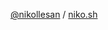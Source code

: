 <a href="https://github.com/luanderfarias">@nikollesan</a> / <a href="https:://read.cv/nikollesan">niko.sh</a>
